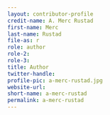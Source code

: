 ```yaml
---
layout: contributor-profile
credit-name: A. Merc Rustad
first-name: Merc
last-name: Rustad
file-as: r
role: author
role-2:
role-3:
title: Author
twitter-handle:
profile-pic: a-merc-rustad.jpg
website-url:
short-name: a-merc-rustad
permalink: a-merc-rustad
---
```

